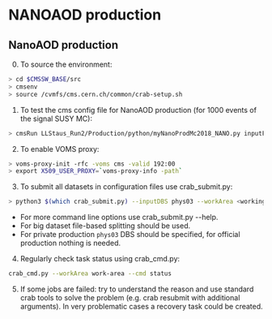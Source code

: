 # NANOAOD production



## NanoAOD production

0. To source the environment:
```sh
> cd $CMSSW_BASE/src
> cmsenv
> source /cvmfs/cms.cern.ch/common/crab-setup.sh
```

1. To test the cms config file for NanoAOD production (for 1000 events of the signal SUSY MC):
```sh
> cmsRun LLStaus_Run2/Production/python/myNanoProdMc2018_NANO.py inputFiles=/store/user/myshched/mc/UL2018-pythia-v4/SUS-RunIISummer20UL18GEN-stau250_lsp1_ctau1000mm_v4/MiniAOD/220129_215847/0001/SUS-RunIISummer20UL18MiniAODv2-LLStau_1251.root fileNamePrefix=root://cms-xrd-global.cern.ch/ maxEvents=1000
```

2. To enable VOMS proxy:
```sh
> voms-proxy-init -rfc -voms cms -valid 192:00
> export X509_USER_PROXY=`voms-proxy-info -path`
```

3. To submit all datasets in configuration files use crab_submit.py:
```sh
> python3 $(which crab_submit.py) --inputDBS phys03 --workArea <working/area/folder> --cfg LLStaus_Run2/Production/python/myNanoProdMc2018_NANO.py --site T2_DE_DESY --output <path/to/dcache/folder> ./LLStaus_Run2/Production/configs/crab/UL2018/STauSignal.txt ... <other/configs>
```
- For more command line options use crab_submit.py --help.
- For big dataset file-based splitting should be used.
- For private production `phys03` DBS should be specified, for official production nothing is needed.

4. Regularly check task status using crab_cmd.py:
```sh
crab_cmd.py --workArea work-area --cmd status
```

5. If some jobs are failed: try to understand the reason and use standard crab tools to solve the problem (e.g. crab resubmit with additional arguments). In very problematic cases a recovery task could be created.
